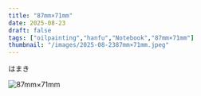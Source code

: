 ```yaml
---
title: "87mm×71mm"
date: 2025-08-23
draft: false
tags: ["oilpainting","hanfu","Notebook","87mm×71mm"]
thumbnail: "/images/2025-08-2387mm×71mm.jpeg"
---
```


はまき

![87mm×71mm](/images/2025-08-2387mm×71mm.jpeg)